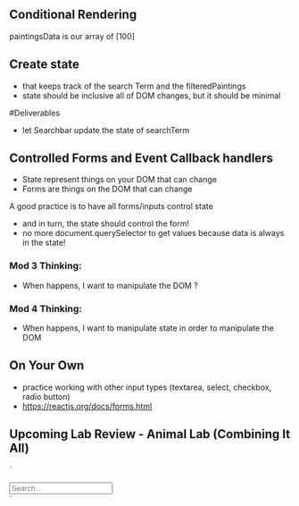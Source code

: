 ## Conditional Rendering

paintingsData is our array of [100]

## Create state
- that keeps track of the search Term and the filteredPaintings
- state should be inclusive all of DOM changes, but it should be minimal


#Deliverables
- let Searchbar update the state of searchTerm


## Controlled Forms and Event Callback handlers
- State represent things on your DOM that can change
- Forms are things on the DOM that can change

A good practice is to have all forms/inputs control state
 - and in turn, the state should control the form!
 - no more document.querySelector to get values because data is always in the state!




### Mod 3 Thinking:
 - When <some event> happens, I want to manipulate the DOM <how>?

### Mod 4 Thinking:
 - When <some event> happens, I want to manipulate state in order to manipulate the DOM




## On Your Own
- practice working with other input types (textarea, select, checkbox, radio button)
- https://reactjs.org/docs/forms.html

## Upcoming Lab Review - Animal Lab (Combining It All)





















`<div className="right menu">
  <div className="item">
    <input className="ui search" placeholder="Search..." />
  </div>
</div>`
